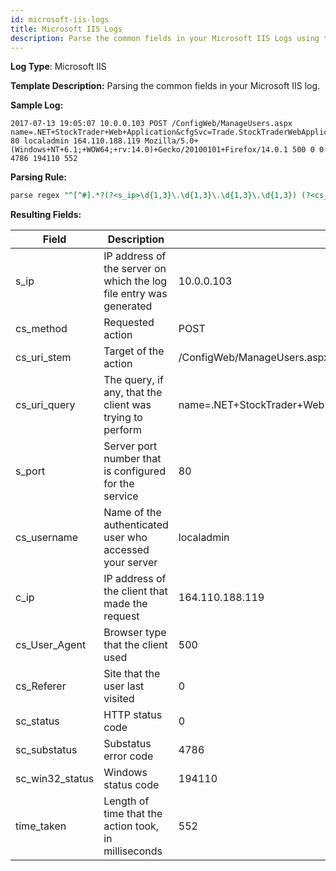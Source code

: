 ```yaml
---
id: microsoft-iis-logs
title: Microsoft IIS Logs
description: Parse the common fields in your Microsoft IIS Logs using the FER template.
---
```


**Log Type**: Microsoft IIS

**Template Description:** Parsing the common fields in your Microsoft IIS log.

**Sample Log:**

```
2017-07-13 19:05:07 10.0.0.103 POST /ConfigWeb/ManageUsers.aspx name=.NET+StockTrader+Web+Application&cfgSvc=Trade.StockTraderWebApplicationConfigurationImplementation.ConfigurationService&version=Version+5.0&hoster=Microsoft+Corporation&platform=Windows+Server+2008+R2+with+.NET+Framework+v4.0.30319&action=addUser&identify=0 80 localadmin 164.110.188.119 Mozilla/5.0+(Windows+NT+6.1;+WOW64;+rv:14.0)+Gecko/20100101+Firefox/14.0.1 500 0 0 4786 194110 552
```

**Parsing Rule:**

```sql
parse regex "^[^#].*?(?<s_ip>\d{1,3}\.\d{1,3}\.\d{1,3}\.\d{1,3}) (?<cs_method>\S+?) (?<cs_uri_stem>\S+?) (?<cs_uri_query>\S+?) (?<s_port>\d+?) (?<cs_username>\S+?) (?<c_ip>.+?) (?<cs_User_Agent>\S+?) (?<cs_Referer>\S+?) (?<sc_status>\d+?) (?<sc_substatus>\d+?) (?<sc_win32_status>\d+?) (?<time_taken>\d+?)$"
```

**Resulting Fields:**

| Field | Description | Example |
|--|--|--|
| s_ip | IP address of the server on which the log file entry was generated | 10.0.0.103 |
| cs_method | Requested action | POST |
| cs_uri_stem | Target of the action | /ConfigWeb/ManageUsers.aspx |
| cs_uri_query | The query, if any, that the client was trying to perform | name=.NET+StockTrader+Web+Application&cfgSvc=Trade.StockTraderWebApplicationConfigurationImplementation.ConfigurationService&version=Version+5.0&hoster=Microsoft+Corporation&platform=Windows+Server+2008+R2+with+.NET+Framework+v4.0.30319&action=addUser&identify=0 |
| s_port | Server port number that is configured for the service | 80 |
| cs_username | Name of the authenticated user who accessed your server | localadmin |
| c_ip | IP address of the client that made the request | 164.110.188.119 |
| cs_User_Agent | Browser type that the client used | 500 |
| cs_Referer | Site that the user last visited | 0 |
| sc_status | HTTP status code | 0 |
| sc_substatus | Substatus error code | 4786 |
| sc_win32_status | Windows status code | 194110 |
| time_taken | Length of time that the action took, in milliseconds | 552 |
